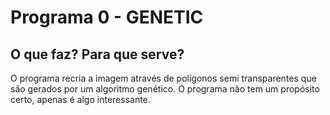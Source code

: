 # Programa 0 - GENETIC

## O que faz? Para que serve?
O programa recria a imagem através de polígonos semi transparentes que são gerados por um algoritmo genético. O programa não tem um propósito certo, apenas é algo interessante.
